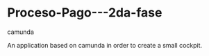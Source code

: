 # Proceso-Pago---2da-fase
camunda

An application based on camunda  in order to create a small cockpit.
